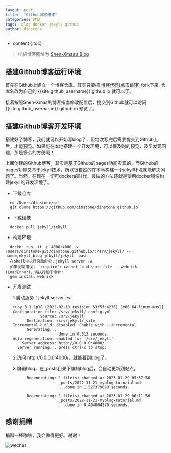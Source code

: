 ```yaml
---
layout: post
title:  "Github博客搭建"
categories: 建站
tags:  blog docker jekyll github
author: dinstone
---
```


* content
{:toc}


> 样板博客网址为 [Shen-Xmas’s Blog](https://shen-xmas.github.io/)

## 搭建Github博客运行环境

首先在Github上建立一个博客仓库。其实只要把 [博客代码(点击跳转)](https://github.com/shen-xmas/shen-xmas.github.io/) fork下来, 仓库名改为自己的 {{site.github_username}}.github.io 就可以了。

接着按照Shen-Xmas的博客指南修改配置后，提交到Github就可以访问 {{site.github_username}}.github.io 预览了。


## 搭建Github博客开发环境

搭建好了博客，我们就可以开始写blog了，但每次写完后需要提交到Github上后，才能预览。如果能在本地搭建一个开发环境，可以很及时的预览，及早发现问题，那是多么的方便啊！

上面创建的Github博客，其实是基于Github的pages功能实现的，而Github的pages功能又基于jekyll技术，所以很自然的在本地构建一个jekyll环境就能解决问题了。当然，在现在一切可docker的时代，最快的方法还就是使用docker镜像构建jekyll的开发环境了。

- 下载仓库
```
  cd /Users/dinstone/git
  git clone https://github.com/dinstone/dinstone.github.io
```
- 下载镜像
```
  docker pull jekyll/jekyll
```
- 构建环境
```
  docker run -it -p 4000:4000 -v /Users/dinstone/git/dinstone.github.io/:/srv/jekyll/ --name=jekyll_blog jekyll/jekyll  bash
  在shell中执行启动命令：jekyll server -w
  如果发现错误： `require': cannot load such file -- webrick (LoadError)，请执行如下命令：
  gem install webrick
```
- 开发测试

  1.启动服务：jekyll server -w
  ```
  ruby 3.1.1p18 (2022-02-18 revision 53f5fc4236) [x86_64-linux-musl]
  Configuration file: /srv/jekyll/_config.yml
              Source: /srv/jekyll
        Destination: /srv/jekyll/_site
  Incremental build: disabled. Enable with --incremental
        Generating... 
                      done in 0.513 seconds.
  Auto-regeneration: enabled for '/srv/jekyll'
      Server address: http://0.0.0.0:4000/
    Server running... press ctrl-c to stop.
  ```
  2.访问 http://0.0.0.0:4000/，就能看到blog了。

  3.编辑blog，在_posts目录下编辑blog后，会自动更新到站点。
  ```
        Regenerating: 1 file(s) changed at 2023-01-29 05:37:50
                      _posts/2022-11-21-myblog-tutorial.md
                      ...done in 1.527379098 seconds.
                      
        Regenerating: 1 file(s) changed at 2023-01-29 06:11:56
                      _posts/2022-11-21-myblog-tutorial.md
                      ...done in 0.494004279 seconds.
  ```

## 感谢捐赠
捐赠一杯咖啡，我会做得更好。谢谢！

![wechat]({{site.url}}/img/donate/wechatzan.jpeg)
